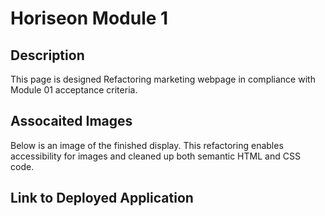 # Horiseon Module 1

## Description
This page is designed Refactoring marketing webpage in compliance with Module 01 acceptance criteria. 

## Assocaited Images
Below is an image of the finished display. This refactoring enables accessibility for images and cleaned up both semantic HTML and CSS code. 

## Link to Deployed Application
